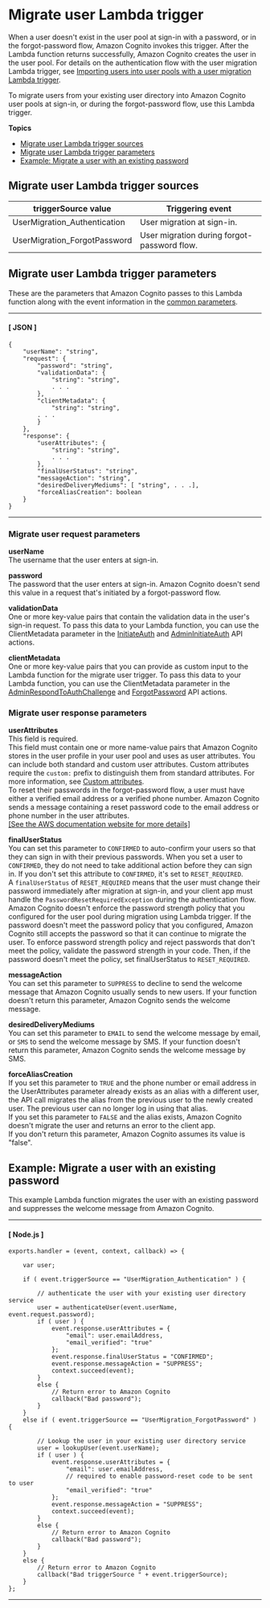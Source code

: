 # Migrate user Lambda trigger<a name="user-pool-lambda-migrate-user"></a>

When a user doesn't exist in the user pool at sign\-in with a password, or in the forgot\-password flow, Amazon Cognito invokes this trigger\. After the Lambda function returns successfully, Amazon Cognito creates the user in the user pool\. For details on the authentication flow with the user migration Lambda trigger, see [Importing users into user pools with a user migration Lambda trigger](cognito-user-pools-import-using-lambda.md)\.

To migrate users from your existing user directory into Amazon Cognito user pools at sign\-in, or during the forgot\-password flow, use this Lambda trigger\.

**Topics**
+ [Migrate user Lambda trigger sources](#user-pool-lambda-migrate-user-trigger-source)
+ [Migrate user Lambda trigger parameters](#cognito-user-pools-lambda-trigger-syntax-user-migration)
+ [Example: Migrate a user with an existing password](#aws-lambda-triggers-user-migration-example-1)

## Migrate user Lambda trigger sources<a name="user-pool-lambda-migrate-user-trigger-source"></a>


| triggerSource value | Triggering event | 
| --- | --- | 
| UserMigration\_Authentication | User migration at sign\-in\. | 
| UserMigration\_ForgotPassword | User migration during forgot\-password flow\. | 

## Migrate user Lambda trigger parameters<a name="cognito-user-pools-lambda-trigger-syntax-user-migration"></a>

These are the parameters that Amazon Cognito passes to this Lambda function along with the event information in the [common parameters](https://docs.aws.amazon.com/cognito/latest/developerguide/cognito-user-identity-pools-working-with-aws-lambda-triggers.html#cognito-user-pools-lambda-trigger-syntax-shared)\.

------
#### [ JSON ]

```
{
    "userName": "string",
    "request": {
        "password": "string",
        "validationData": {
            "string": "string",
            . . .
        },
        "clientMetadata": {
            "string": "string",
      	. . .
        }
    },
    "response": {
        "userAttributes": {
            "string": "string",
            . . .
        },
        "finalUserStatus": "string",
        "messageAction": "string",
        "desiredDeliveryMediums": [ "string", . . .],
        "forceAliasCreation": boolean
    }
}
```

------

### Migrate user request parameters<a name="cognito-user-pools-lambda-trigger-syntax-user-migration-request"></a>

**userName**  
The username that the user enters at sign\-in\.

**password**  
The password that the user enters at sign\-in\. Amazon Cognito doesn't send this value in a request that's initiated by a forgot\-password flow\.

**validationData**  
One or more key\-value pairs that contain the validation data in the user's sign\-in request\. To pass this data to your Lambda function, you can use the ClientMetadata parameter in the [InitiateAuth](https://docs.aws.amazon.com/cognito-user-identity-pools/latest/APIReference/API_InitiateAuth.html) and [AdminInitiateAuth](https://docs.aws.amazon.com/cognito-user-identity-pools/latest/APIReference/API_AdminInitiateAuth.html) API actions\.

**clientMetadata**  
One or more key\-value pairs that you can provide as custom input to the Lambda function for the migrate user trigger\. To pass this data to your Lambda function, you can use the ClientMetadata parameter in the [AdminRespondToAuthChallenge](https://docs.aws.amazon.com/cognito-user-identity-pools/latest/APIReference/API_AdminRespondToAuthChallenge.html) and [ForgotPassword](https://docs.aws.amazon.com/cognito-user-identity-pools/latest/APIReference/API_ForgotPassword.html) API actions\.

### Migrate user response parameters<a name="cognito-user-pools-lambda-trigger-syntax-user-migration-response"></a>

**userAttributes**  
This field is required\.   
This field must contain one or more name\-value pairs that Amazon Cognito stores in the user profile in your user pool and uses as user attributes\. You can include both standard and custom user attributes\. Custom attributes require the `custom:` prefix to distinguish them from standard attributes\. For more information, see [Custom attributes](https://docs.aws.amazon.com/cognito/latest/developerguide/user-pool-settings-attributes.html#user-pool-settings-custom-attributes.html)\.  
To reset their passwords in the forgot\-password flow, a user must have either a verified email address or a verified phone number\. Amazon Cognito sends a message containing a reset password code to the email address or phone number in the user attributes\.     
[\[See the AWS documentation website for more details\]](http://docs.aws.amazon.com/cognito/latest/developerguide/user-pool-lambda-migrate-user.html)

**finalUserStatus**  
You can set this parameter to `CONFIRMED` to auto\-confirm your users so that they can sign in with their previous passwords\. When you set a user to `CONFIRMED`, they do not need to take additional action before they can sign in\. If you don't set this attribute to `CONFIRMED`, it's set to `RESET_REQUIRED`\.  
A `finalUserStatus` of `RESET_REQUIRED` means that the user must change their password immediately after migration at sign\-in, and your client app must handle the `PasswordResetRequiredException` during the authentication flow\.  
Amazon Cognito doesn't enforce the password strength policy that you configured for the user pool during migration using Lambda trigger\. If the password doesn't meet the password policy that you configured, Amazon Cognito still accepts the password so that it can continue to migrate the user\. To enforce password strength policy and reject passwords that don't meet the policy, validate the password strength in your code\. Then, if the password doesn't meet the policy, set finalUserStatus to `RESET_REQUIRED`\.

**messageAction**  
You can set this parameter to `SUPPRESS` to decline to send the welcome message that Amazon Cognito usually sends to new users\. If your function doesn't return this parameter, Amazon Cognito sends the welcome message\.

**desiredDeliveryMediums**  
You can set this parameter to `EMAIL` to send the welcome message by email, or `SMS` to send the welcome message by SMS\. If your function doesn't return this parameter, Amazon Cognito sends the welcome message by SMS\.

**forceAliasCreation**  
If you set this parameter to `TRUE` and the phone number or email address in the UserAttributes parameter already exists as an alias with a different user, the API call migrates the alias from the previous user to the newly created user\. The previous user can no longer log in using that alias\.  
If you set this parameter to `FALSE` and the alias exists, Amazon Cognito doesn't migrate the user and returns an error to the client app\.  
If you don't return this parameter, Amazon Cognito assumes its value is "false"\.

## Example: Migrate a user with an existing password<a name="aws-lambda-triggers-user-migration-example-1"></a>

This example Lambda function migrates the user with an existing password and suppresses the welcome message from Amazon Cognito\.

------
#### [ Node\.js ]

```
exports.handler = (event, context, callback) => {

    var user;

    if ( event.triggerSource == "UserMigration_Authentication" ) {

        // authenticate the user with your existing user directory service
        user = authenticateUser(event.userName, event.request.password);
        if ( user ) {
            event.response.userAttributes = {
                "email": user.emailAddress,
                "email_verified": "true"
            };
            event.response.finalUserStatus = "CONFIRMED";
            event.response.messageAction = "SUPPRESS";
            context.succeed(event);
        }
        else {
            // Return error to Amazon Cognito
            callback("Bad password");
        }
    }
    else if ( event.triggerSource == "UserMigration_ForgotPassword" ) {

        // Lookup the user in your existing user directory service
        user = lookupUser(event.userName);
        if ( user ) {
            event.response.userAttributes = {
                "email": user.emailAddress,
                // required to enable password-reset code to be sent to user
                "email_verified": "true"  
            };
            event.response.messageAction = "SUPPRESS";
            context.succeed(event);
        }
        else {
            // Return error to Amazon Cognito
            callback("Bad password");
        }
    }
    else { 
        // Return error to Amazon Cognito
        callback("Bad triggerSource " + event.triggerSource);
    }
};
```

------